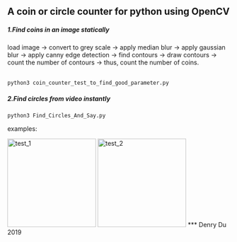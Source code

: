 ## A coin or circle counter for python using OpenCV
##### 1.Find coins in an image statically
load image -> convert to grey scale -> apply median blur -> apply gaussian blur -> apply canny edge detection -> find contours -> draw contours -> count the number of contours -> thus, count the number of coins.<br><br>
```
python3 coin_counter_test_to_find_good_parameter.py
```

##### 2.Find circles from video instantly
```
python3 Find_Circles_And_Say.py
```
examples:

<img src="https://github.com/DenryDu/DenryDu.github.io/tree/blob/image_upload/find_circles_test_1.png" width="200"  alt="test_1"/>
<img src="https://github.com/DenryDu/DenryDu.github.io/tree/blob/image_upload/find_circles_test_2.png" width="200"  alt="test_2"/>
***
Denry Du 2019
